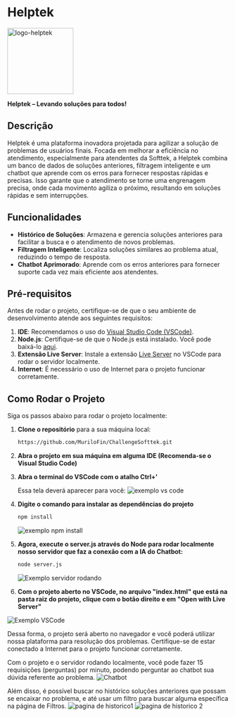# Helptek

<img src="https://github.com/user-attachments/assets/c716b303-d3d4-43fc-8190-08230df0a7e0" alt="logo-helptek" height="150">

**Helptek – Levando soluções para todos!**

## Descrição

Helptek é uma plataforma inovadora projetada para agilizar a solução de problemas de usuários finais. Focada em melhorar a eficiência no atendimento, especialmente para atendentes da Softtek, a Helptek combina um banco de dados de soluções anteriores, filtragem inteligente e um chatbot que aprende com os erros para fornecer respostas rápidas e precisas. Isso garante que o atendimento se torne uma engrenagem precisa, onde cada movimento agiliza o próximo, resultando em soluções rápidas e sem interrupções.

## Funcionalidades

- **Histórico de Soluções**: Armazena e gerencia soluções anteriores para facilitar a busca e o atendimento de novos problemas.
- **Filtragem Inteligente**: Localiza soluções similares ao problema atual, reduzindo o tempo de resposta.
- **Chatbot Aprimorado**: Aprende com os erros anteriores para fornecer suporte cada vez mais eficiente aos atendentes.

## Pré-requisitos

Antes de rodar o projeto, certifique-se de que o seu ambiente de desenvolvimento atende aos seguintes requisitos:

1. **IDE**: Recomendamos o uso do [Visual Studio Code (VSCode)](https://code.visualstudio.com/).
2. **Node.js**: Certifique-se de que o Node.js está instalado. Você pode baixá-lo [aqui](https://nodejs.org/).
3. **Extensão Live Server**: Instale a extensão [Live Server](https://marketplace.visualstudio.com/items?itemName=ritwickdey.LiveServer) no VSCode para rodar o servidor localmente.
4. **Internet**: É necessário o uso de Internet para o projeto funcionar corretamente.

## Como Rodar o Projeto

Siga os passos abaixo para rodar o projeto localmente:

1. **Clone o repositório** para a sua máquina local:
   ```bash
   https://github.com/MuriloFin/ChallengeSofttek.git
   ```

2. **Abra o projeto em sua máquina em alguma IDE (Recomenda-se o Visual Studio Code)**


4. **Abra o terminal do VSCode com o atalho Ctrl+'**

      Essa tela deverá aparecer para você:
   ![exemplo vs code](https://github.com/user-attachments/assets/1d7aaca7-ed42-4136-a88d-ed9261643d0c)



6. **Digite o comando para instalar as dependências do projeto**
   ```bash
   npm install
   ```
  
   ![exemplo npm install](https://github.com/user-attachments/assets/620edbcb-bdbd-4bf3-b187-0ac79a05da64)


7. **Agora, execute o server.js através do Node para rodar localmente nosso servidor que faz a conexão com a IA do Chatbot:**
   ```bash
   node server.js
   ```

   ![Exemplo servidor rodando](https://github.com/user-attachments/assets/addaacd8-c65a-4e72-8a25-5bfa97824907)


8. **Com o projeto aberto no VSCode, no arquivo "index.html" que está na pasta raiz do projeto, clique com o botão direito e em "Open with Live Server"**
   
![Exemplo VSCode](https://github.com/user-attachments/assets/0f2bd07e-28d1-493c-92b5-9cbf6844eb48)


Dessa forma, o projeto será aberto no navegador e você poderá utilizar nossa plataforma para resolução dos problemas. 
Certifique-se de estar conectado a Internet para o projeto funcionar corretamente.

Com o projeto e o servidor rodando localmente, você pode fazer 15 requisições (perguntas) por minuto, podendo perguntar ao chatbot sua dúvida referente ao problema.
![Chatbot](https://github.com/user-attachments/assets/9f67b55f-71c8-482d-b012-edd2eb042246)


Além disso, é possível buscar no histórico soluções anteriores que possam se encaixar no problema, e até usar um filtro para buscar alguma específica na página de Filtros.
![pagina de historico1](https://github.com/user-attachments/assets/c9b668c0-8fbf-4c8e-b2dd-8c6f5616d17d)
![pagina de historico 2](https://github.com/user-attachments/assets/32bf9fc5-38db-4dcb-937d-22eb75cadaf0)


